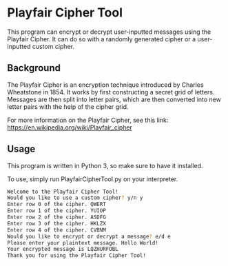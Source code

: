 # Playfair Cipher Tool

This program can encrypt or decrypt user-inputted messages using the Playfair Cipher. It can do so with a randomly generated cipher or a user-inputted custom cipher.

## Background

The Playfair Cipher is an encryption technique introduced by Charles Wheatstone in 1854. It works by first constructing a secret grid of letters. Messages are then split into letter pairs, which are then converted into new letter pairs with the help of the cipher grid. 

For more information on the Playfair Cipher, see this link: https://en.wikipedia.org/wiki/Playfair_cipher



## Usage

This program is written in Python 3, so make sure to have it installed.

To use, simply run PlayfairCipherTool.py on your interpreter.

```bash
Welcome to the Playfair Cipher Tool!
Would you like to use a custom cipher? y/n y
Enter row 0 of the cipher. QWERT
Enter row 1 of the cipher. YUIOP
Enter row 2 of the cipher. ASDFG
Enter row 3 of the cipher. HKLZX
Enter row 4 of the cipher. CVBNM
Would you like to encrypt or decrypt a message? e/d e
Please enter your plaintext message. Hello World!
Your encrypted message is LQZHURFOBL
Thank you for using the Playfair Cipher Tool!
```
